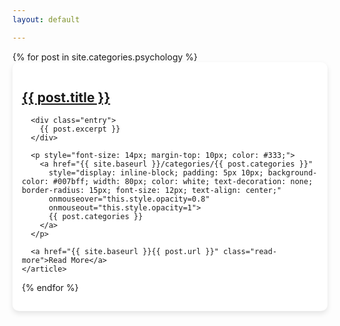 ```yaml
---
layout: default

---
```


<div class="posts">
  {% for post in site.categories.psychology %}
    <article class="post" style="background-color: white; border-radius: 10px; box-shadow: 0 4px 8px rgba(0, 0, 0, 0.1); padding: 15px; margin-bottom: 10px; transition: all 0.3s ease;">
      <h1><a href="{{ site.baseurl }}{{ post.url }}">{{ post.title }}</a></h1>

      <div class="entry">
        {{ post.excerpt }}
      </div>

      <p style="font-size: 14px; margin-top: 10px; color: #333;">
        <a href="{{ site.baseurl }}/categories/{{ post.categories }}" 
          style="display: inline-block; padding: 5px 10px; background-color: #007bff; width: 80px; color: white; text-decoration: none; border-radius: 15px; font-size: 12px; text-align: center;"
          onmouseover="this.style.opacity=0.8" 
          onmouseout="this.style.opacity=1">
          {{ post.categories }}
        </a>
      </p>

      <a href="{{ site.baseurl }}{{ post.url }}" class="read-more">Read More</a>
    </article>
  {% endfor %}
  
</div>